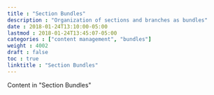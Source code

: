 ```yaml
---
title : "Section Bundles"
description : "Organization of sections and branches as bundles"
date : 2018-01-24T13:10:00-05:00
lastmod : 2018-01-24T13:45:07-05:00
categories : ["content management", "bundles"]
weight : 4002
draft : false
toc : true
linktitle : "Section Bundles"
---
```


Content in "Section Bundles"
